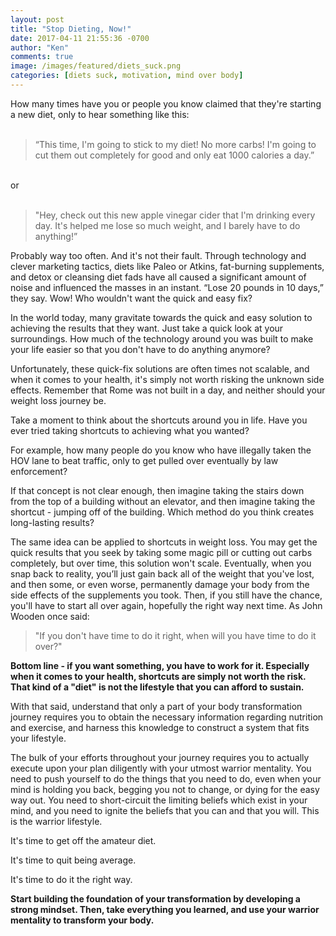 ```yaml
---
layout: post
title: "Stop Dieting, Now!"
date: 2017-04-11 21:55:36 -0700
author: "Ken"
comments: true
image: /images/featured/diets_suck.png
categories: [diets suck, motivation, mind over body]
---
```


How many times have you or people you know claimed that they're starting a new diet, only to hear something like this:<br/><br/>

> “This time, I'm going to stick to my diet! No more carbs! I'm going to cut them out completely for good and only eat 1000 calories a day.”

<br/>or<br/>
<br/>
> "Hey, check out this new apple vinegar cider that I'm drinking every day. It's helped me lose so much weight, and I barely have to do anything!”


Probably way too often. And it's not their fault. Through technology and clever marketing tactics, diets like Paleo or Atkins, fat-burning supplements, and detox or cleansing diet fads have all caused a significant amount of noise and influenced the masses in an instant. “Lose 20 pounds in 10 days,” they say. Wow! Who wouldn't want the quick and easy fix?

In the world today, many gravitate towards the quick and easy solution to achieving the results that they want. Just take a quick look at your surroundings. How much of the technology around you was built to make your life easier so that you don't have to do anything anymore?

Unfortunately, these quick-fix solutions are often times not scalable, and when it comes to your health, it's simply not worth risking the unknown side effects. Remember that Rome was not built in a day, and neither should your weight loss journey be.

Take a moment to think about the shortcuts around you in life. Have you ever tried taking shortcuts to achieving what you wanted?

For example, how many people do you know who have illegally taken the HOV lane to beat traffic, only to get pulled over eventually by law enforcement?

If that concept is not clear enough, then imagine taking the stairs down from the top of a building without an elevator, and then imagine taking the shortcut - jumping off of the building. Which method do you think creates long-lasting results?

The same idea can be applied to shortcuts in weight loss. You may get the quick results that you seek by taking some magic pill or cutting out carbs completely, but over time, this solution won't scale. Eventually, when you snap back to reality, you’ll just gain back all of the weight that you've lost, and then some, or even worse, permanently damage your body from the side effects of the supplements you took. Then, if you still have the chance, you'll have to start all over again, hopefully the right way next time. As John Wooden once said:

> "If you don't have time to do it right, when will you have time to do it over?"

**Bottom line - if you want something, you have to work for it. Especially when it comes to your health, shortcuts are simply not worth the risk. That kind of a "diet" is not the lifestyle that you can afford to sustain.**

With that said, understand that only a part of your body transformation journey requires you to obtain the necessary information regarding nutrition and exercise, and harness this knowledge to construct a system that fits your lifestyle.

The bulk of your efforts throughout your journey requires you to actually execute upon your plan diligently with your utmost warrior mentality. You need to push yourself to do the things that you need to do, even when your mind is holding you back, begging you not to change, or dying for the easy way out. You need to short-circuit the limiting beliefs which exist in your mind, and you need to ignite the beliefs that you can and that you will. This is the warrior lifestyle.

It's time to get off the amateur diet.

It's time to quit being average.

It's time to do it the right way.

**Start building the foundation of your transformation by developing a strong mindset. Then, take everything you learned, and use your warrior mentality to transform your body.**
